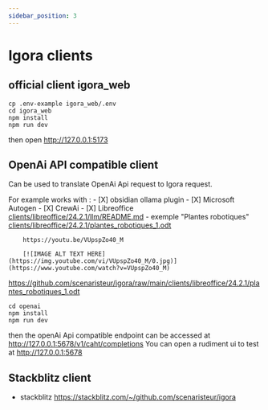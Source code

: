 ```yaml
---
sidebar_position: 3
---
```


# Igora clients

## official client igora_web
```
cp .env-example igora_web/.env
cd igora_web
npm install
npm run dev
```
then open http://127.0.0.1:5173

## OpenAi API compatible client
Can be used to translate OpenAi Api request to Igora request. 

For example works with : 
    - [X] obsidian ollama plugin
    - [X] Microsoft Autogen
    - [X] CrewAi 
    - [X] Libreoffice [clients/libreoffice/24.2.1/llm/README.md](https://github.com/scenaristeur/igora/tree/main/clients/libreoffice/24.2.1/llm/README.md)
        - exemple "Plantes robotiques" [clients/libreoffice/24.2.1/plantes_robotiques_1.odt](https://github.com/scenaristeur/igora/raw/main/clients/libreoffice/24.2.1/plantes_robotiques_1.odt)

        https://youtu.be/VUpspZo40_M

        [![IMAGE ALT TEXT HERE](https://img.youtube.com/vi/VUpspZo40_M/0.jpg)](https://www.youtube.com/watch?v=VUpspZo40_M)

https://github.com/scenaristeur/igora/raw/main/clients/libreoffice/24.2.1/plantes_robotiques_1.odt

```
cd openai
npm install
npm run dev
```
then the openAi Api compatible endpoint can be accessed at http://127.0.0.1:5678/v1/caht/completions
You can open a rudiment ui to test at http://127.0.0.1:5678



## Stackblitz client
- stackblitz https://stackblitz.com/~/github.com/scenaristeur/igora

